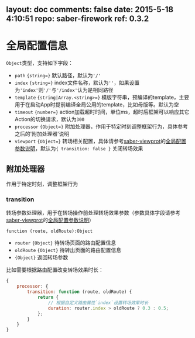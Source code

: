 layout: doc
comments: false
date: 2015-5-18 4:10:51
repo: saber-firework
ref: 0.3.2
---

# 全局配置信息

`Object`类型，支持如下字段：

* `path` `{string=}` 默认路径，默认为`'/'`
* `index` `{string=}` index文件名称，默认为`''`，如果设置为`'index'`则`'/'`与`'/index'`认为是相同路径
* `template` `{string|Array.<string>=}` 模版字符串，预编译的template，主要用于在启动App时提前编译全局公用的template，比如母版等。默认为空
* `timeout` `{number=}` action加载超时时间，单位ms，超时后框架可以响应其它Action的切换请求，默认为`300`
* `processor` `{Object=}` 附加处理器，作用于特定时刻调整框架行为，具体参考之后的'附加处理器'说明
* `viewport` `{Object=}` 转场相关配置，具体请参考[saber-viewprot](https://github.com/ecomfe/saber-viewport)的[全局配置参数说明](https://github.com/ecomfe/saber-viewport#initele-options)，默认为`{ transition: false }` 关闭转场效果

## 附加处理器

作用于特定时刻，调整框架行为

### transition

转场参数处理器，用于在转场操作前处理转场效果参数（参数具体字段请参考[saber-viewprot](https://github.com/ecomfe/saber-viewport)的[全局配置参数说明](https://github.com/ecomfe/saber-viewport#initele-options)）

`function (route, oldRoute):Object`

* `router` `{Object}` 待转场页面的路由配置信息
* `oldRoute` `{Object}` 待转出页面的路由配置信息
* `{Object}` 返回转场参数

比如需要根据路由配置改变转场效果时长：

```javascript
{
    processor: {
        transition: function (route, oldRoute) {
            return {
                // 根据自定义路由属性`index`设置转场效果时长
                duration: router.index > oldRoute ? 0.3 : 0.5;
            };
        }
    }
}
```
